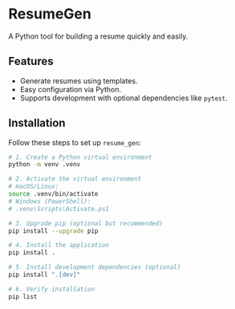 # ResumeGen

A Python tool for building a resume quickly and easily.

## Features

- Generate resumes using templates.
- Easy configuration via Python.
- Supports development with optional dependencies like `pytest`.

## Installation

Follow these steps to set up `resume_gen`:

```sh
# 1. Create a Python virtual environment
python -m venv .venv

# 2. Activate the virtual environment
# macOS/Linux:
source .venv/bin/activate
# Windows (PowerShell):
# .venv\Scripts\Activate.ps1

# 3. Upgrade pip (optional but recommended)
pip install --upgrade pip

# 4. Install the application
pip install .

# 5. Install development dependencies (optional)
pip install ".[dev]"

# 6. Verify installation
pip list
```
